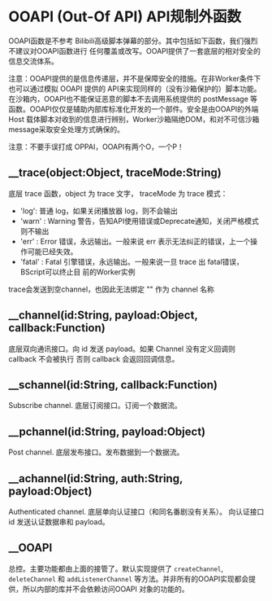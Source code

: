 OOAPI (Out-Of API) API规制外函数
=====================

OOAPI函数是不参考 Bilibili高级脚本弹幕的部分。其中包括如下函数，我们强烈不建议对OOAPI函数进行
任何覆盖或改写。OOAPI提供了一套底层的相对安全的信息交流体系。

注意：OOAPI提供的是信息传递层，并不是保障安全的措施。在非Worker条件下也可以通过模拟 OOAPI 提供的
API来实现同样的（没有沙箱保护的）脚本功能。在沙箱内，OOAPI也不能保证恶意的脚本不去调用系统提供的
postMessage 等函数。OOAPI仅仅是辅助内部库标准化开发的一个部件。安全是由OOAPI的外端Host
载体脚本对收到的信息进行辨别，Worker沙箱隔绝DOM，和对不可信沙箱message采取安全处理方式确保的。

注意：不要手误打成 OPPAI，OOAPI有两个O，一个P！

__trace(object:Object, traceMode:String)
---------------------
底层 trace 函数，object 为 trace 文字， traceMode 为 trace 模式：
- 'log': 普通 log，如果关闭播放器 log，则不会输出
- 'warn' : Warning 警告，告知API使用错误或Deprecate通知，关闭严格模式则不输出
- 'err' : Error 错误，永远输出。一般来说 err 表示无法纠正的错误，上一个操作可能已经失效。
- 'fatal' : Fatal 引擎错误，永远输出。一般来说一旦 trace 出 fatal错误，BScript可以终止目
前的Worker实例

trace会发送到空channel，也因此无法绑定 "" 作为 channel 名称

__channel(id:String, payload:Object, callback:Function)
---------------------
底层双向通讯接口。向 id 发送 payload。如果 Channel 没有定义回调则 callback 不会被执行
否则 callback 会返回回调信息。

__schannel(id:String, callback:Function)
---------------------
Subscribe channel. 底层订阅接口。订阅一个数据流。

__pchannel(id:String, payload:Object)
---------------------
Post channel. 底层发布接口。发布数据到一个数据流。

__achannel(id:String, auth:String, payload:Object)
---------------------
Authenticated channel. 底层单向认证接口（和同名番剧没有关系）。
向认证接口 id 发送认证数据串和 payload。

__OOAPI
---------------------
总控。主要功能都由上面的接管了。默认实现提供了 `createChannel`, `deleteChannel` 和 
`addListenerChannel` 等方法。并非所有的OOAPI实现都会提供，所以内部的库并不会依赖访问OOAPI
对象的功能的。
